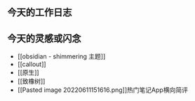 ## 今天的工作日志

## 今天的灵感或闪念
- [[obsidian - shimmering 主题]]
- [[callout]]
- [[原生]]
- [[致橡树]]
- [[Pasted image 20220611151616.png]]热门笔记App横向简评